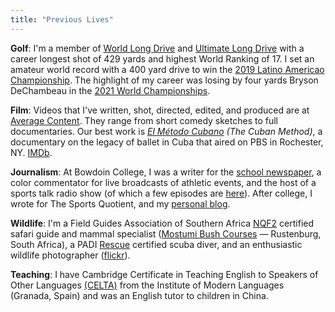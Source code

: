 ```yaml
---
title: "Previous Lives"
---
```


__Golf__: 
I'm a member of [World Long Drive](https://worldlongdrive.com) and [Ultimate Long Drive](https://ultimatelongdrive.com) with a career longest shot of 429 yards and highest World Ranking of 17. I set an amateur world record with a 400 yard drive to win the [2019 Latino Americao Championship](https://ultimatelongdrive.com/mikey-jarrell-conquered-the-grid-at-club-de-golf-la-hacienda/). The highlight of my career was losing by four yards Bryson DeChambeau in the [2021 World Championships](https://www.youtube.com/live/djgTtwO-ibk?si=A4Z-_e7VDtCX4Q55&t=27062).

__Film__: 
Videos that I've written, shot, directed, edited, and produced are at [Average Content](https://www.youtube.com/channel/UCUi7LTQazUvuEqeBf8wFXFg). They range from short comedy sketches to full documentaries. Our best work is [_El Método Cubano_](https://youtu.be/IrIYlYd2B4g?si=3f15CishK0RD1b-F) _(The Cuban Method)_, a documentary on the legacy of ballet in Cuba that aired on PBS in Rochester, NY. [IMDb](https://www.imdb.com/name/nm4574225/).

__Journalism__: 
At Bowdoin College, I was a writer for the [school newspaper](http://bowdoinorient.com/bonus/author/780/), a color commentator for live broadcasts of athletic events, and the host of a sports talk radio show (of which a few episodes are [here](https://www.mixcloud.com/mikey-jarrell/)). After college, I wrote for The Sports Quotient, and my [personal blog](http://everybodyisdumb.com).

__Wildlife__: 
I'm a Field Guides Association of Southern Africa [NQF2](https://www.fgasa.co.za/membership/examinations) certified safari guide and mammal specialist ([Mostumi Bush Courses](https://motsumibush.co.za/) — Rustenburg, South Africa), a PADI [Rescue](https://www.padi.com/courses/rescue-diver) certified scuba diver, and an enthusiastic wildlife photographer ([flickr](https://flic.kr/s/aHBqjBaoqV)).

__Teaching__:
I have Cambridge Certificate in Teaching English to Speakers of Other Languages [(CELTA)](https://www.cambridgeenglish.org/teaching-english/teaching-qualifications/celta/) from the Institute of Modern Languages (Granada, Spain) and was an English tutor to children in China.
